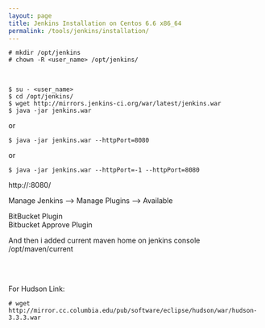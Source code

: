 ```yaml
---
layout: page
title: Jenkins Installation on Centos 6.6 x86_64
permalink: /tools/jenkins/installation/
---
```



    # mkdir /opt/jenkins
    # chown -R <user_name> /opt/jenkins/

<br/>

    $ su - <user_name>
    $ cd /opt/jenkins/
    $ wget http://mirrors.jenkins-ci.org/war/latest/jenkins.war
    $ java -jar jenkins.war

or

    $ java -jar jenkins.war --httpPort=8080

or


    $ java -jar jenkins.war --httpPort=-1 --httpPort=8080





http://<host>:8080/

Manage Jenkins --> Manage Plugins --> Available

BitBucket Plugin  
Bitbucket Approve Plugin

And then i added current maven home on jenkins console  
/opt/maven/current



<br/><br/>

For Hudson Link:

    # wget http://mirror.cc.columbia.edu/pub/software/eclipse/hudson/war/hudson-3.3.3.war
